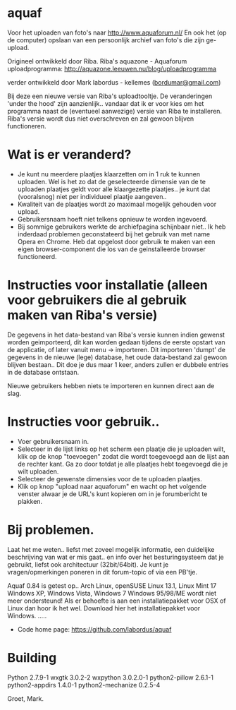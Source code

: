 aquaf
=====

Voor het uploaden van foto's naar http://www.aquaforum.nl/
En ook het (op de computer) opslaan van een persoonlijk archief van foto's die zijn ge-upload. 

Origineel ontwikkeld door Riba.
Riba's aquazone - Aquaforum uploadprogramma: http://aquazone.leeuwen.nu/blog/uploadprogramma

verder ontwikkeld door Mark labordus - kellemes (bordumar@gmail.com)

Bij deze een nieuwe versie van Riba's uploadtooltje.
De veranderingen 'under the hood' zijn aanzienlijk.. vandaar dat ik er voor kies
om het programma naast de (eventueel aanwezige) versie van Riba te installeren.
Riba's versie wordt dus niet overschreven en zal gewoon blijven functioneren.


# Wat is er veranderd?

* Je kunt nu meerdere plaatjes klaarzetten om in 1 ruk te kunnen uploaden.
Wel is het zo dat de geselecteerde dimensie van de te uploaden plaatjes
geldt voor alle klaargezette plaatjes.. je kunt dat (vooralsnog) niet
per individueel plaatje aangeven..
* Kwaliteit van de plaatjes wordt zo maximaal mogelijk gehouden voor upload.
* Gebruikersnaam hoeft niet telkens opnieuw te worden ingevoerd.
* Bij sommige gebruikers werkte de archiefpagina schijnbaar niet..
Ik heb inderdaad problemen geconstateerd bij het gebruik van met name
Opera en Chrome. Heb dat opgelost door gebruik te maken van een eigen
browser-component die los van de geinstalleerde browser functioneerd.

# Instructies voor installatie (alleen voor gebruikers die al gebruik maken van Riba's versie)
De gegevens in het data-bestand van Riba's versie kunnen indien gewenst worden
geimporteerd, dit kan worden gedaan tijdens de eerste opstart van de applicatie,
of later vanuit menu -> importeren.
Dit importeren 'dumpt' de gegevens in de nieuwe (lege) database, het oude
data-bestand zal gewoon blijven bestaan..
Dit doe je dus maar 1 keer, anders zullen er dubbele entries in de database ontstaan.

Nieuwe gebruikers hebben niets te importeren en kunnen direct aan de slag.

# Instructies voor gebruik..
* Voer gebruikersnaam in.
* Selecteer in de lijst links op het scherm een plaatje die je uploaden wilt,
klik op de knop "toevoegen" zodat die wordt toegevoegd aan de lijst aan de rechter kant.
Ga zo door totdat je alle plaatjes hebt toegevoegd die je wilt uploaden.
* Selecteer de gewenste dimensies voor de te uploaden plaatjes.
* Klik op knop "upload naar aquaforum" en wacht op het volgende venster alwaar
je de URL's kunt kopieren om in je forumbericht te plakken.

# Bij problemen.
Laat het me weten.. liefst met zoveel mogelijk informatie, een duidelijke
beschrijving van wat er mis gaat.. en info over het besturingsysteem
dat je gebruikt, liefst ook architectuur (32bit/64bit).
Je kunt je vragen/opmerkingen poneren in dit forum-topic of via een PB'tje.

Aquaf 0.84 is getest op..
Arch Linux, openSUSE Linux 13.1, Linux Mint 17 
Windows XP, Windows Vista, Windows 7
Windows 95/98/ME wordt niet meer ondersteund!
Als er behoefte is aan een installatiepakket voor OSX of Linux dan hoor ik het wel. 
Download hier het installatiepakket voor Windows.
.....


* Code home page: https://github.com/labordus/aquaf

# Building
Python 2.7.9-1
wxgtk 3.0.2-2
wxpython 3.0.2.0-1
python2-pillow 2.6.1-1
python2-appdirs 1.4.0-1
python2-mechanize 0.2.5-4


Groet, Mark.
